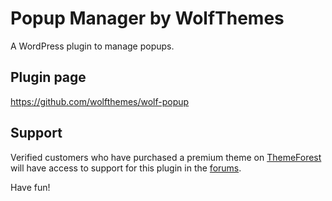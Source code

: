 # Popup Manager by WolfThemes

A WordPress plugin to manage popups.

## Plugin page

https://github.com/wolfthemes/wolf-popup

## Support

Verified customers who have purchased a premium theme on [ThemeForest](https://wlfthm.es/tf)
will have access to support for this plugin in the [forums](https://wlfthm.es/help).

Have fun!
